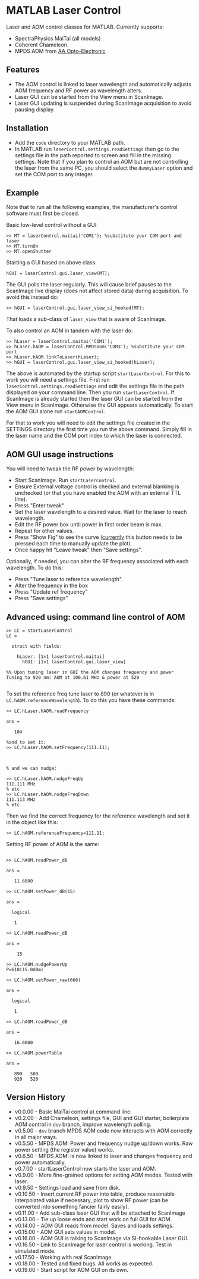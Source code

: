 # MATLAB Laser Control

Laser and AOM control classes for MATLAB. 
Currently supports:
* SpectraPhysics MaiTai (all models)
* Coherent Chameleon. 
* MPDS AOM from [AA Opto-Electronic](http://www.aaoptoelectronic.com/)

## Features
* The AOM control is linked to laser wavelength and automatically adjusts AOM
frequency and RF power as wavelength alters. 
* Laser GUI can be started from the View menu in ScanImage. 
* Laser GUI updating is suspended during ScanImage acquisition to avoid pausing display. 


## Installation
* Add the `code` directory to your MATLAB path. 
* In MATLAB run `laserControl.settings.readSettings` then go to the settings file in the path reported to screen and fill in the missing settings. Note that if you plan to control an AOM but are not controlling the laser from the same PC, you should select the `dummyLaser` option and set the COM port to any integer. 

## Example
Note that to run all the following examples, the manufacturer's control software must first be closed. 

Basic low-level control without a GUI:
```
>> MT = laserControl.maitai('COM1'); %substitute your COM port and laser
>> MT.turnOn
>> MT.openShutter
```

Starting a GUI based on above class
```
hGUI = laserControl.gui.laser_view(MT);
```

The GUI polls the laser regularly. 
This will cause brief pauses to the ScanImage live display (does not affect stored data) during acquisition. 
To avoid this instead do:
```
>> hGUI = laserControl.gui.laser_view_si_hooked(MT);
```
That loads a sub-class of `laser_view` that is aware of ScanImage. 


To also control an AOM in tandem with the laser do:
```
>> hLaser = laserControl.maitai('COM1');
>> hLaser.hAOM = laserControl.MPDSaom('COM3'); %substitute your COM port
>> hLaser.hAOM.linkToLaser(hLaser);
>> hGUI = laserControl.gui.laser_view_si_hooked(hLaser);
```

The above is automated by the startup script `startLaserControl`.
For this to work you will need a settings file. 
First run `laserControl.settings.readSettings` and edit the settings file in the path displayed on your command line. 
Then you run `startLaserControl`.
If ScanImage is already started then the laser GUI can be started from the View menu in ScanImage.
Otherwise the GUI appears automatically. 
To start the AOM GUI alone run `startAOMControl`. 


For that to work you will need to edit the settings file created in the SETTINGS directory the first time you run the above command. Simply fill in the laser name and the COM port index to which the laser is connected. 


## AOM GUI usage instructions
You will need to tweak the RF power by wavelength:
* Start ScanImage. Run `startLaserControl`.
* Ensure External voltage control is checked and external blanking is unchecked (or that you have enabled the AOM with an external TTL line).
* Press "Enter tweak"
* Set the laser wavelength to a desired value. Wait for the laser to reach wavelength. 
* Edit the RF power box until power in first order beam is max.
* Repeat for other values. 
* Press "Show Fig" to see the curve ([currently](https://github.com/BaselLaserMouse/LaserControl/issues/12) this button needs to be pressed each time to manually update the plot).
* Once happy hit "Leave tweak" then "Save settings".

Optionally, if needed, you can alter the RF frequency associated with each wavelength. 
To do this:
* Press "Tune laser to reference wavelength".
* Alter the frequency in the box
* Press "Update ref frequency"
* Press "Save settings"


## Advanced using: command line control of AOM
```
>> LC = startLaserControl
LC = 

  struct with fields:

    hLaser: [1×1 laserControl.maitai]
      hGUI: [1×1 laserControl.gui.laser_view]

%% Upon tuning laser in GUI the AOM changes frequency and power
Tuning to 920 nm: AOM at 100.61 MHz & power at 520


```
To set the reference freq tune laser to 890 (or whatever is in `LC.hAOM.referenceWavelength`).
To do this you have these commands:


```
>> LC.hLaser.hAOM.readFrequency

ans =

   104
   
%and to set it:
>> LC.hLaser.hAOM.setFrequency(111.11);



% and we can nudge:

>> LC.hLaser.hAOM.nudgeFreqUp
111.111 MHz
% etc
>> LC.hLaser.hAOM.nudgeFreqDown
111.113 MHz
% etc

```

Then we find the correct frequency for the reference wavelength and set it in the object like this:
```
>> LC.hAOM.referenceFrequency=111.11; 
```


Setting RF power of AOM is the same:

```

>> LC.hAOM.readPower_dB

ans =

   11.6000

>> LC.hAOM.setPower_dB(15)

ans =

  logical

   1

>> LC.hAOM.readPower_dB

ans =

    15

>> LC.hAOM.nudgePowerUp
P=618(15.0dBm)

>> LC.hAOM.setPower_raw(666)

ans =

  logical

   1

>> LC.hAOM.readPower_dB

ans =

   16.6000
```

```
>> LC.hAOM.powerTable

ans =

   890   500
   920   520
```


## Version History
* v0.0.00 - Basic MaiTai control at command line.
* v0.2.00 - Add Chameleon, settings file, GUI and GUI starter, boilerplate AOM control in `dev` branch, improve wavelength polling. 
* v0.5.00 - `dev` branch MPDS AOM code now interacts with AOM correctly in all major ways.
* v0.5.50 - MPDS AOM: Power and frequency nudge up/down works. Raw power setting (the register value) works.
* v0.6.50 - MPDS AOM: Is now linked to laser and changes frequency and power automatically.
* v0.7.00 - startLaserControl now starts the laser and AOM.
* v0.9.00 - More fine-grained options for setting AOM modes. Tested with laser. 
* v0.9.50 - Settings load and save from disk.
* v0.10.50 - Insert current RF power into table, produce reasonable interpolated value if necessary, plot to show RF power (can be converted into something fancier fairly easily). 
* v0.11.00 - Add sub-class laser GUI that will be attached to ScanImage
* v0.13.00 - Tie up loose ends and start work on full GUI for AOM.
* v0.14.00 - AOM GUI reads from model. Saves and loads settings. 
* v0.15.00 - AOM GUI sets values in model. 
* v0.16.00 - AOM GUI is talking to ScanImage via SI-hookable Laser GUI.
* v0.16.50 - Link to ScanImage for laser control is working. Test in simulated mode. 
* v0.17.50 - Working with real ScanImage.
* v0.18.00 - Tested and fixed bugs. All works as expected.
* v0.19.00 - Start script for AOM GUI on its own.

